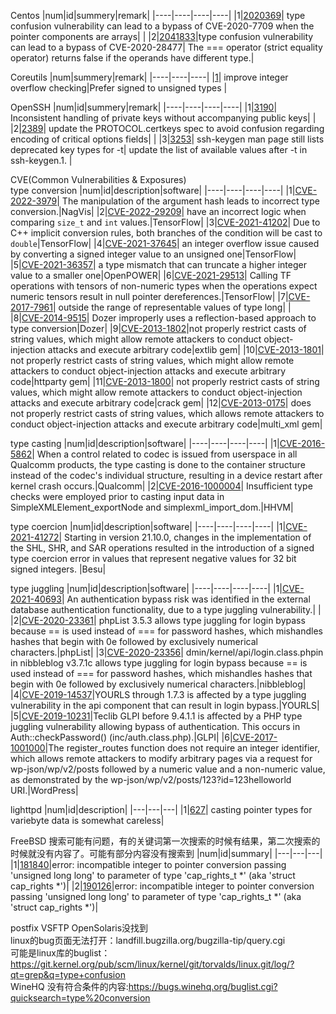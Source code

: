 Centos
|num|id|summery|remark|
|----|----|----|----|
|1|[2020369](https://bugzilla.redhat.com/show_bug.cgi?id=2020369)| type confusion vulnerability can lead to a bypass of CVE-2020-7709 when the pointer components are arrays|  |
|2|[2041833](https://bugzilla.redhat.com/show_bug.cgi?id=2041833)|type confusion vulnerability can lead to a bypass of CVE-2020-28477| The === operator (strict equality operator) returns false if the operands have different type.| 
<br>

Coreutils
|num|summery|remark|
|----|----|----|
|[1](http://git.savannah.gnu.org/gitweb/?p=coreutils.git;a=commit;h=e94d95075dd919e5e6ec0c8ed09477e58b863788)| improve integer overflow checking|Prefer signed to unsigned types  |
<br>

OpenSSH
|num|id|summery|remark|
|----|----|----|----|
|1|[3190](https://bugzilla.mindrot.org/show_bug.cgi?id=3190)| Inconsistent handling of private keys without accompanying public keys|  |
|2|[2389](https://bugzilla.mindrot.org/show_bug.cgi?id=2389)| update the PROTOCOL.certkeys spec to avoid confusion regarding encoding of critical options fields|  |
|3|[3253](https://bugzilla.mindrot.org/show_bug.cgi?id=3253)| ssh-keygen man page still lists deprecated key types for -t| update the list of available values after -t in ssh-keygen.1. |
<br>

CVE(Common Vulnerabilities & Exposures)
<br>
type conversion
|num|id|description|software|
|----|----|----|----|
|1|[CVE-2022-3979](https://cve.mitre.org/cgi-bin/cvename.cgi?name=CVE-2022-3979)| The manipulation of the argument hash leads to incorrect type conversion.|NagVis|
|2|[CVE-2022-29209](https://cve.mitre.org/cgi-bin/cvename.cgi?name=CVE-2022-29209)| have an incorrect logic when comparing `size_t` and `int` values.|TensorFlow|
|3|[CVE-2021-41202](https://cve.mitre.org/cgi-bin/cvename.cgi?name=CVE-2021-41202)| Due to C++ implicit conversion rules, both branches of the condition will be cast to `double`|TensorFlow|
|4|[CVE-2021-37645](https://cve.mitre.org/cgi-bin/cvename.cgi?name=CVE-2021-37645)| an integer overflow issue caused by converting a signed integer value to an unsigned one|TensorFlow|
|5|[CVE-2021-36357](https://cve.mitre.org/cgi-bin/cvename.cgi?name=CVE-2021-36357)| a type mismatch that can truncate a higher integer value to a smaller one|OpenPOWER|
|6|[CVE-2021-29513](https://cve.mitre.org/cgi-bin/cvename.cgi?name=CVE-2021-29513)| Calling TF operations with tensors of non-numeric types when the operations expect numeric tensors result in null pointer dereferences.|TensorFlow|
|7|[CVE-2017-7961](https://cve.mitre.org/cgi-bin/cvename.cgi?name=CVE-2017-7961)| outside the range of representable values of type long| |
|8|[CVE-2014-9515](https://cve.mitre.org/cgi-bin/cvename.cgi?name=CVE-2014-9515)| Dozer improperly uses a reflection-based approach to type conversion|Dozer|
|9|[CVE-2013-1802](https://cve.mitre.org/cgi-bin/cvename.cgi?name=CVE-2013-1802)|not properly restrict casts of string values, which might allow remote attackers to conduct object-injection attacks and execute arbitrary code|extlib gem|
|10|[CVE-2013-1801](https://cve.mitre.org/cgi-bin/cvename.cgi?name=CVE-2013-1801)| not properly restrict casts of string values, which might allow remote attackers to conduct object-injection attacks and execute arbitrary code|httparty gem|
|11|[CVE-2013-1800](https://cve.mitre.org/cgi-bin/cvename.cgi?name=CVE-2013-1800)| not properly restrict casts of string values, which might allow remote attackers to conduct object-injection attacks and execute arbitrary code|crack gem|
|12|[CVE-2013-0175](https://cve.mitre.org/cgi-bin/cvename.cgi?name=CVE-2013-0175)| does not properly restrict casts of string values, which allows remote attackers to conduct object-injection attacks and execute arbitrary code|multi_xml gem|
<br>

type casting
|num|id|description|software|
|----|----|----|----|
|1|[CVE-2016-5862](https://cve.mitre.org/cgi-bin/cvename.cgi?name=CVE-2016-5862)| 	When a control related to codec is issued from userspace in all Qualcomm products, the type casting is done to the container structure instead of the codec's individual structure, resulting in a device restart after kernel crash occurs.|Qualcomm|
|2|[CVE-2016-1000004](https://cve.mitre.org/cgi-bin/cvename.cgi?name=CVE-2016-1000004)| Insufficient type checks were employed prior to casting input data in SimpleXMLElement_exportNode and simplexml_import_dom.|HHVM|
<br>

type coercion
|num|id|description|software|
|----|----|----|----|
|1|[CVE-2021-41272](https://cve.mitre.org/cgi-bin/cvename.cgi?name=CVE-2021-41272)| Starting in version 21.10.0, changes in the implementation of the SHL, SHR, and SAR operations resulted in the introduction of a signed type coercion error in values that represent negative values for 32 bit signed integers. |Besu|
<br>

type juggling
|num|id|description|software|
|----|----|----|----|
|1|[CVE-2021-40693](https://cve.mitre.org/cgi-bin/cvename.cgi?name=CVE-2021-40693)| An authentication bypass risk was identified in the external database authentication functionality, due to a type juggling vulnerability.| |
|2|[CVE-2020-23361](https://cve.mitre.org/cgi-bin/cvename.cgi?name=CVE-2020-23361)| phpList 3.5.3 allows type juggling for login bypass because == is used instead of === for password hashes, which mishandles hashes that begin with 0e followed by exclusively numerical characters.|phpList|
|3|[CVE-2020-23356](https://cve.mitre.org/cgi-bin/cvename.cgi?name=CVE-2020-23356)| dmin/kernel/api/login.class.phpin in nibbleblog v3.7.1c allows type juggling for login bypass because == is used instead of === for password hashes, which mishandles hashes that begin with 0e followed by exclusively numerical characters.|nibbleblog|
|4|[CVE-2019-14537](https://cve.mitre.org/cgi-bin/cvename.cgi?name=CVE-2019-14537)|YOURLS through 1.7.3 is affected by a type juggling vulnerability in the api component that can result in login bypass.|YOURLS|
|5|[CVE-2019-10231](https://cve.mitre.org/cgi-bin/cvename.cgi?name=CVE-2019-10231)|Teclib GLPI before 9.4.1.1 is affected by a PHP type juggling vulnerability allowing bypass of authentication. This occurs in Auth::checkPassword() (inc/auth.class.php).|GLPI|
|6|[CVE-2017-1001000](https://cve.mitre.org/cgi-bin/cvename.cgi?name=CVE-2017-1001000)|The register_routes function does not require an integer identifier, which allows remote attackers to modify arbitrary pages via a request for wp-json/wp/v2/posts followed by a numeric value and a non-numeric value, as demonstrated by the wp-json/wp/v2/posts/123?id=123helloworld URI.|WordPress|
<br>


lighttpd
|num|id|description|
|---|---|---|
|1|[627](https://redmine.lighttpd.net/issues/627)| casting pointer types for variebyte data is somewhat careless|
<br>

FreeBSD  搜索可能有问题，有的关键词第一次搜索的时候有结果，第二次搜索的时候就没有内容了。可能有部分内容没有搜索到
|num|id|summary|
|---|---|---|
|1|[181840](https://bugs.freebsd.org/bugzilla/show_bug.cgi?id=181840)|error: incompatible integer to pointer conversion passing 'unsigned long long' to parameter of type 'cap_rights_t *' (aka 'struct cap_rights *')|
|2|[190126](https://bugs.freebsd.org/bugzilla/show_bug.cgi?id=190126)|error: incompatible integer to pointer conversion passing 'unsigned long long' to parameter of type 'cap_rights_t *' (aka 'struct cap_rights *')|
<br>

postfix VSFTP OpenSolaris没找到
<br>
linux的bug页面无法打开：landfill.bugzilla.org/bugzilla-tip/query.cgi 
<br>
可能是linux库的buglist：https://git.kernel.org/pub/scm/linux/kernel/git/torvalds/linux.git/log/?qt=grep&q=type+confusion
<br>
WineHQ 没有符合条件的内容:https://bugs.winehq.org/buglist.cgi?quicksearch=type%20conversion



